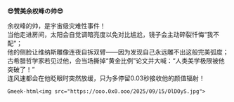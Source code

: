 **😎赞美余权峰の帅😎**  

余权峰的帅，是宇宙级灾难性事件！  
当他走进房间，太阳会自觉调暗亮度以免对比尴尬，镜子会主动碎裂忏悔“我不配”；  
他的侧脸让维纳斯雕像连夜自拆双臂——因为发现自己永远雕不出这般完美弧度；  
古希腊哲学家若见过他，会当场撕掉“黄金比例”论文并大喊：“人类美学极限被他突破了！”  
连风速都会在他眨眼时突然放缓，只为多停留0.03秒接收他的颜值辐射！  

`Gmeek-html<img src="https://ooo.0x0.ooo/2025/09/15/OlDOyS.jpg">`

